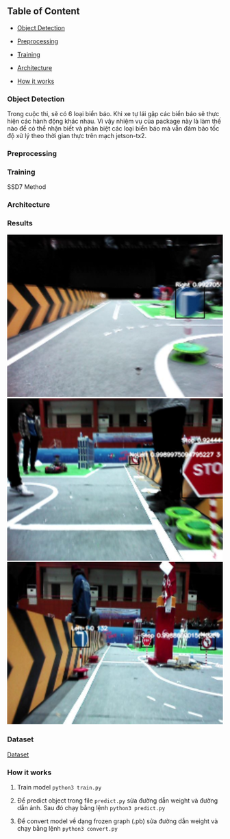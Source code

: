 

## Table of Content

- [Object Detection](#Object-Detection)

- [Preprocessing](#Preprocessing)

- [Training](#Training)

- [Architecture](#Architecture)

- [How it works](#How-it-works)

### Object Detection

Trong cuộc thi, sẽ có 6 loại biển báo. Khi xe tự lái gặp các biển báo sẽ thực hiện các hành động khác nhau. 
Vì vậy nhiệm vụ của package này là làm thế nào để có thể nhận biết và phân biệt các loại biển báo mà vẫn đảm bảo tốc độ xử lý theo thời gian thực trên mạch jetson-tx2. 

### Preprocessing


### Training 
SSD7 Method 

### Architecture


### Results

<center>
<img src="../images/SSD_1.png" alt="Cover"/>
</center>

<center>
<img src="../images/SSD_2.png" alt="Cover"/>
</center>

<center>
<img src="../images/SSD_3.png" alt="Cover"/>
</center>

### Dataset
[Dataset](https://drive.google.com/file/d/1NGrKWHc1z_4bOh2huWHC8kZsUZFXOku-/view?usp=sharing)
### How it works 

1. Train model ```python3 train.py```

2. Để predict object trong file ```predict.py``` sửa đường dẫn weight và đường dẫn ảnh. Sau đó chạy bằng lệnh ```python3 predict.py``` 

3. Để convert model về dạng frozen graph (.pb) sửa đường dẫn weight và chạy bằng lệnh ```python3 convert.py```

   
